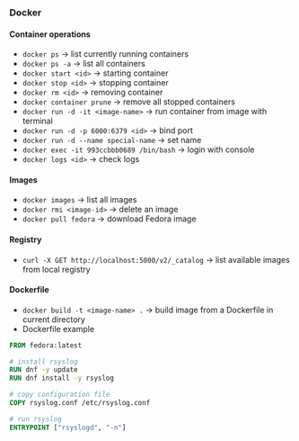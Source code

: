 ### Docker
#### Container operations
* `docker ps` -> list currently running containers
* `docker ps -a` -> list all containers 
* `docker start <id>` -> starting container 
* `docker stop <id>` -> stopping container 
* `docker rm <id>` -> removing container 
* `docker container prune` -> remove all stopped containers 
* `docker run -d -it <image-name>` -> run container from image with terminal 
* `docker run -d -p 6000:6379 <id>` -> bind port
* `docker run -d --name special-name` -> set name 
* `docker exec -it 993ccbbb0689 /bin/bash` -> login with console 
* `docker logs <id>` -> check logs 

#### Images
* `docker images` -> list all images 
* `docker rmi <image-id>` -> delete an image 
* `docker pull fedora` -> download Fedora image 

#### Registry
* `curl -X GET http://localhost:5000/v2/_catalog` -> list available images from local registry 

#### Dockerfile
* `docker build -t <image-name> .` -> build image from a Dockerfile in current directory 
* Dockerfile example
```dockerfile
FROM fedora:latest

# install rsyslog
RUN dnf -y update
RUN dnf install -y rsyslog

# copy configuration file
COPY rsyslog.conf /etc/rsyslog.conf

# run rsyslog
ENTRYPOINT ["rsyslogd", "-n"]
```
